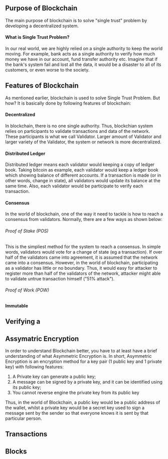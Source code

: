 ## Purpose of Blockchain

The main purpose of blockchain is to solve "single trust" problem by developing a decentralized system. 

#### What is Single Trust Problem?

In our real world, we are highly relied on a single authority to keep the world moving. For example, bank acts as a single authority to verify how much money we have in our account, fund transfer authority etc. Imagine that if the bank's system fail and lost all the data, it would be a disaster to all of its customers, or even worse to the society. 

## Features of Blockchain
As mentioned earlier, blockchain is used to solve Single Trust Problem. But how? It is basically done by following features of blockchain:

#### Decentralized
In blockchain, there is no one single authority. Thus, blockchian system relies on participants to validate transactions and data of the network. These participants is what we call Validator. Larger amount of Validator and larger variety of the Validator, the system or network is more decentralized.  

#### Distributed Ledger
Distributed ledger means each validator would keeping a copy of ledger book. Taking bitcoin as example, each validator would keep a ledger book which showing balance of different accounts. If a transaction is made (or in other words, change in state), all validators would update its balance at the same time. Also, each validator would be participate to verify each transaction. 

#### Consensus
In the world of blockchain, one of the way it need to tackle is how to reach a consensus from validators. Normally, there are a few ways as shown below:

###### Proof of Stake (POS)
This is the simpliest method for the system to reach a consensus. In simple words, validators would vote for a change of state (eg a transaction). If over half of the validators came into agreement, it is assumed that the network came into a consensus. However, in the world of blockchain, participating as a validator has little or no boundary. Thus, it would easy for attacker to register more than half of the validators of the network, attacker might able to validate untrue transaction himself ("51% attack").

###### Proof of Work (POW)

#### Immutable





## Verifying a 

## Assymatric Encryption

In order to understand Blockchain better, you have to at least have a brief understanding of what Asymmetric Encryption is. In short, Asymmetric Encryption is an encryption method for a key pair (1 public key and 1 private key) with following features:

1. A Private key can generate a public key;
2. A message can be signed by a private key, and it can be identified using its public key;
3. You cannot reverse engine the private key from its public key

Thus, in the world of Blockchain, a public key would be a public address of the wallet, whilst a private key would be a secret key used to sign a message sent by the sender so that everyone knows it is sent by that particular person.

## Transactions



## Blocks

## 

